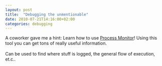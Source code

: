 ```yaml
---
layout: post
title:  "Debugging the unmentionable"
date: 2010-07-21T14:16:00+02:00
categories: debugging
---
```


A coworker gave me a hint: Learn how to use <a href="http://technet.microsoft.com/en-us/sysinternals/bb896645.aspx">Process Monitor</a>! Using this tool you can get tons of really useful information.<br><br>
Can be used to find where stuff is logged, the general flow of execution, et.c..
<div style="clear: both;"></div>